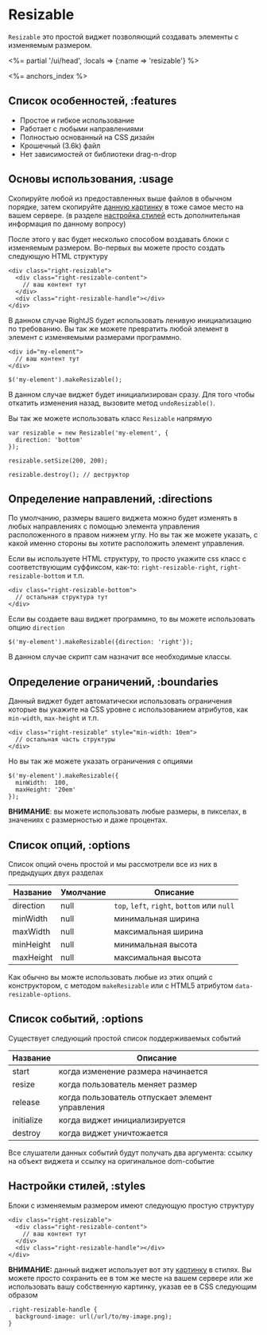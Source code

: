 # Resizable

`Resizable` это простой виджет позволяющий создавать элементы с изменяемым
размером.

<%= partial '/ui/head', :locals => {:name => 'resizable'} %>

<%= anchors_index %>


## Список особенностей, :features

* Простое и гибкое использование
* Работает с любыми направлениями
* Полностью основанный на CSS дизайн
* Крошечный (3.6k) файл
* Нет зависимостей от библиотеки drag-n-drop


## Основы использования, :usage

Скопируйте любой из предоставленных выше файлов в обычном порядке, затем
скопируйте [данную картинку](/images/rightjs-ui/resizable.png) в тоже самое
место на вашем сервере. (в разделе [настройка стилей](#styles) есть
дополнительная информация по данному вопросу)

После этого у вас будет несколько способом воздавать блоки с изменяемым
размером. Во-первых вы можете просто создать следующую HTML структуру

    <div class="right-resizable">
      <div class="right-resizable-content">
        // ваш контент тут
      </div>
      <div class="right-resizable-handle"></div>
    </div>

В данном случае RightJS будет использовать ленивую инициализацию по 
требованию. Вы так же можете превратить любой элемент в элемент с изменяемыми
размерами программно.

    <div id="my-element">
      // ваш контент тут
    </div>
    
    $('my-element').makeResizable();

В данном случае виджет будет инициализирован сразу. Для того чтобы откатить
изменения назад, вызовите метод `undoResizable()`.

Вы так же можете использовать класс `Resizable` напрямую

    var resizable = new Resizable('my-element', {
      direction: 'bottom'
    });
    
    resizable.setSize(200, 200);
    
    resizable.destroy(); // деструктор


## Определение направлений, :directions

По умолчанию, размеры вашего виджета можно будет изменять в любых
направлениях с помощью элемента управления расположенного в правом нижнем
углу. Но вы так же можете указать, с какой именно стороны вы хотите
расположить элемент управления.

Если вы используете HTML структуру, то просто укажите css класс с 
соответствующим суффиксом, как-то: `right-resizable-right`, 
`right-resizable-bottom` и т.п.

    <div class="right-resizable-bottom">
      // остальная структура тут
    </div>

Если вы создаете ваш виджет программно, то вы можете использовать опцию
`direction`

    $('my-element').makeResizable({direction: 'right'});

В данном случае скрипт сам назначит все необходимые классы.


## Определение ограничений, :boundaries

Данный виджет будет автоматически использовать ограничения которые вы
укажите на CSS уровне с использованием атрибутов, как `min-width`,
`max-height` и т.п.

    <div class="right-resizable" style="min-width: 10em">
      // остальная часть структуры
    </div>

Но вы так же можете указать ограничения с опциями

    $('my-element').makeResizable({
      minWidth:  100,
      maxHeight: '20em'
    });

__ВНИМАНИЕ__: вы можете использовать любые размеры, в пикселах, в значениях
с размерностью и даже процентах.


## Список опций, :options

Список опций очень простой и мы рассмотрели все из них в предыдущих двух
разделах

Название  | Умолчание | Описание
----------|-----------|-----------------------------------------------------
direction | null      | `top`, `left`, `right`, `bottom` или `null`
minWidth  | null      | минимальная ширина
maxWidth  | null      | максимальная ширина
minHeight | null      | минимальная высота
maxHeight | null      | максимальная высота

Как обычно вы можте использовать любые из этих опций с конструктором, с
методом `makeResizable` или с HTML5 атрибутом `data-resizable-options`.


## Список событий, :options

Существует следующий простой список поддерживаемых событий

Название   | Описание
-----------|-------------------------------------------------
start      | когда изменение размера начинается
resize     | когда пользователь меняет размер
release    | когда пользователь отпускает элемент управления
initialize | когда виджет инициализируется
destroy    | когда виджет уничтожается

Все слушатели данных событий будут получать два аргумента: ссылку на объект
виджета и ссылку на оригинальное dom-событие


## Настройки стилей, :styles

Блоки с изменяемым размером имеют следующую простую структуру

    <div class="right-resizable">
      <div class="right-resizable-content">
        // ваш контент тут
      </div>
      <div class="right-resizable-handle"></div>
    </div>

__ВНИМАНИЕ:__ данный виджет использует вот эту
[картинку](/images/rightjs-ui/resizable.png) в стилях. Вы можете просто
сохранить ее в том же месте на вашем сервере или же использовать вашу собственную картинку, указав ее в CSS следующим образом

    .right-resizable-handle {
      background-image: url(/url/to/my-image.png);
    }



